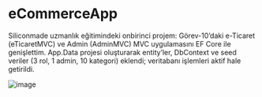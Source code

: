 # eCommerceApp
Siliconmade uzmanlık eğitimindeki onbirinci projem: Görev-10’daki e-Ticaret (eTicaretMVC) ve Admin (AdminMVC) MVC uygulamasını EF Core ile genişlettim. App.Data projesi oluşturarak entity’ler, DbContext ve seed veriler (3 rol, 1 admin, 10 kategori) eklendi; veritabanı işlemleri aktif hale getirildi.

![image](https://github.com/user-attachments/assets/b3775ce8-5bde-4268-87bd-185a41f4def7)
